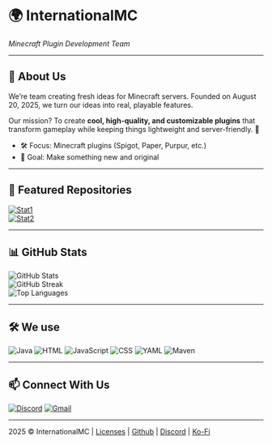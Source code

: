 # 🌍 InternationalMC

*Minecraft Plugin Development Team*

---

## 👋 About Us
We’re team creating fresh ideas for Minecraft servers. Founded on August 20, 2025, we turn our ideas into real, playable features.

Our mission? To create **cool, high-quality, and customizable plugins** that transform gameplay while keeping things lightweight and server-friendly. 🚀

- 🛠 Focus: Minecraft plugins (Spigot, Paper, Purpur, etc.)
- 🎯 Goal: Make something new and original

---

## 🌟 Featured Repositories
[![Stat1](https://github-readme-stats.vercel.app/api/pin/?username=InternationalMC&repo=Valentines&theme=tokyonight)](https://github.com/InternationalMC/Valentines)  
[![Stat2](https://github-readme-stats.vercel.app/api/pin/?username=InternationalMC&repo=Reviews&theme=tokyonight)](https://github.com/InternationalMC/Reviews)

---

## 📊 GitHub Stats
![GitHub Stats](https://github-readme-stats.vercel.app/api?username=InternationalMC&show_icons=true&theme=tokyonight&count_private=true)  
![GitHub Streak](https://github-readme-streak-stats.herokuapp.com/?user=InternationalMC&theme=tokyonight)  
![Top Languages](https://github-readme-stats.vercel.app/api/top-langs/?username=InternationalMC&layout=compact&theme=tokyonight)

---

## 🛠️ We use
![Java](https://img.shields.io/badge/Java-%23ED8B00?style=for-the-badge&logo=openjdk&logoColor=white)
![HTML](https://img.shields.io/badge/HTML-%23E34F26?style=for-the-badge&logo=html5&logoColor=white)
![JavaScript](https://img.shields.io/badge/JavaScript-F7DF1E?style=for-the-badge&logo=javascript&logoColor=000)
![CSS](https://img.shields.io/badge/CSS-639?style=for-the-badge&logo=css&logoColor=fff)
![YAML](https://img.shields.io/badge/YAML-CB171E?style=for-the-badge&logo=yaml&logoColor=fff)
![Maven](https://img.shields.io/badge/Maven-C71A36?style=for-the-badge&logo=apachemaven&logoColor=white)

---

## 📫 Connect With Us
[![Discord](https://img.shields.io/badge/Discord-5865F2?style=for-the-badge&logo=discord&logoColor=white)](https://internationalmc.pages.dev/discord)
[![Gmail](https://img.shields.io/badge/Gmail-D14836?style=for-the-badge&logo=gmail&logoColor=white)](mailto:internationalmc.dev@gmail.com)

---

2025 © InternationalMC | [Licenses](https://github.com/internationalmc/Licenses) | [Github](internationalmc.pages.dev/terms) | [Discord](https://internationalmc.pages.dev/discord) | [Ko-Fi](https://ko-fi.com/internationalmc)

